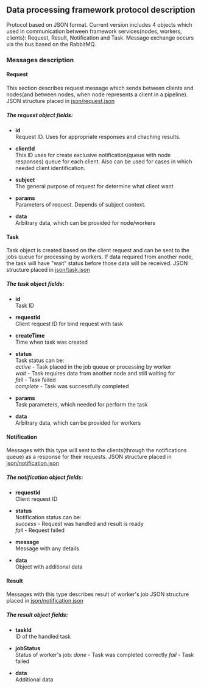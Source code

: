 ## Data processing framework protocol description

Protocol based on JSON format. Current version includes 4 objects which used in communication between framework services(nodes, workers, clients): Request, Result, Notification and Task. Message exchange occurs via the bus based on the RabbitMQ.

### Messages description

#### Request

This section describes request message which sends between clients and nodes(and between nodes, when node represents a client in a pipeline). JSON structure placed in [json/request.json](json/request.json)

##### The request object fields:
- **id**<br>
Request ID. Uses for appropriate responses and chaching results.

- **clientId**<br>
This ID uses for create exclusive notification(queue with node responses) queue for each client. Also can be used for cases in which needed client identification.

- **subject**<br>
The general purpose of request for determine what client want

- **params**<br>
Parameters of request. Depends of subject context.

- **data**<br>
Arbitrary data, which can be provided for node/workers

#### Task
Task object is created based on the client request and can be sent to the jobs queue for processing by workers. If data required from another node, the task will have "wait" status before those data will be received.
JSON structure placed in [json/task.json](json/task.json)

##### The task object fields:

- **id**<br>
Task ID

- **requestId**<br>
Client request ID for bind request with task

- **createTime**<br>
Time when task was created

- **status**<br>
Task status can be:<br>
*active* - Task placed in the job queue or processing by worker<br>
*wait* - Task requires data from another node and still waiting for<br>
*fail* - Task failed<br>
*complete* - Task was successfully completed

- **params**<br>
Task parameters, which needed for perform the task

- **data**<br>
Arbitrary data, which can be provided for workers

#### Notification
Messages with this type will sent to the clients(through the notifications queue) as a response for their requests.
JSON structure placed in [json/notification.json](json/notification.json)

##### The notification object fields:

- **requestId**<br>
Client request ID

- **status**<br>
Notification status can be:<br>
*success* - Request was handled and result is ready<br>
*fail* - Request failed

- **message**<br>
Message with any details

- **data**<br>
Object with additional data

#### Result
Messages with this type describes result of worker's job
JSON structure placed in [json/notification.json](json/result.json)

##### The result object fields:

- **taskId**<br>
ID of the handled task

- **jobStatus**<br>
Status of worker's job:
*done* - Task was completed correctly
*fail* - Task failed

- **data**<br>
Additional data
